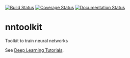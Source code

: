 [![Build Status](https://travis-ci.org/MartinThoma/nntoolkit.svg?branch=master)](https://travis-ci.org/MartinThoma/nntoolkit)
[![Coverage Status](https://img.shields.io/coveralls/MartinThoma/nntoolkit.svg)](https://coveralls.io/r/MartinThoma/nntoolkit?branch=master)
[![Documentation Status](https://readthedocs.org/projects/nntoolkit/badge/?version=latest)](http://pythonhosted.org/nntoolkit)

nntoolkit
=========

Toolkit to train neural networks

See [Deep Learning Tutorials](http://deeplearning.net/tutorial/).